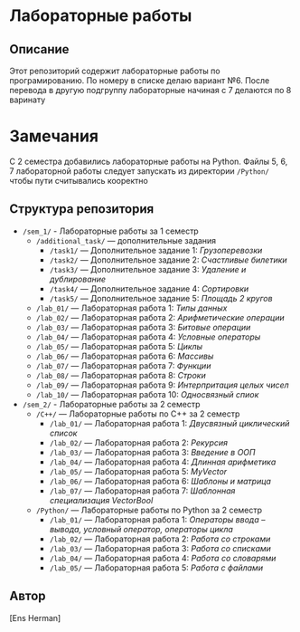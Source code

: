 # Лабораторные работы

## Описание
Этот репозиторий содержит лабораторные работы по програмированию. По номеру в списке делаю вариант №6. После перевода в другую подгруппу лабораторные начиная с 7 делаются по 8 варинату

# Замечания
С 2 семестра добавились лабораторные работы на Python. Файлы 5, 6, 7 лабораторной работы следует запускать из директории `/Python/` чтобы пути считывались кооректно

## Структура репозитория

- `/sem_1/` - Лабораторные работы за 1 семестр
    - `/additional_task/` — дополнительные задания
        - `/task1/` — Дополнительное задание 1: *Грузоперевозки*
        - `/task2/` — Дополнительное задание 2: *Счастливые билетики*
        - `/task3/` — Дополнительное задание 3: *Удаление и дублирование*
        - `/task4/` — Дополнительное задание 4: *Сортировки*
        - `/task5/` — Дополнительное задание 5: *Площадь 2 кругов*
    - `/lab_01/` — Лабораторная работа 1: *Типы данных*
    - `/lab_02/` — Лабораторная работа 2: *Арифметические операции*
    - `/lab_03/` — Лабораторная работа 3: *Битовые операции*
    - `/lab_04/` — Лабораторная работа 4: *Условные операторы*
    - `/lab_05/` — Лабораторная работа 5: *Циклы*
    - `/lab_06/` — Лабораторная работа 6: *Массивы*
    - `/lab_07/` — Лабораторная работа 7: *Функции*
    - `/lab_08/` — Лабораторная работа 8: *Строки*
    - `/lab_09/` — Лабораторная работа 9: *Интерпритация целых чисел*
    - `/lab_10/` — Лабораторная работа 10: *Односвязный спиок*
- `/sem_2/` - Лабораторные работы за 2 семестр
    - `/C++/` — Лабораторные работы по C++ за 2 семестр
        - `/lab_01/` — Лабораторная работа 1: *Двусвязный циклический список*
        - `/lab_02/` — Лабораторная работа 2: *Рекурсия*
        - `/lab_03/` — Лабораторная работа 3: *Введение в ООП*
        - `/lab_04/` — Лабораторная работа 4: *Длинная арифметика*
        - `/lab_05/` — Лабораторная работа 5: *MyVector*
        - `/lab_06/` — Лабораторная работа 6: *Шаблоны и матрица*
        - `/lab_07/` — Лабораторная работа 7: *Шаблонная специализация VectorBool*
    - `/Python/` — Лабораторные работы по Python за 2 семестр
        - `/lab_01/` — Лабораторная работа 1: *Операторы ввода –вывода, условный оператор, операторы цикла*
        - `/lab_02/` — Лабораторная работа 2: *Работа со строками*
        - `/lab_03/` — Лабораторная работа 3: *Работа со списками*
        - `/lab_04/` — Лабораторная работа 4: *Работа со словарями*
        - `/lab_05/` — Лабораторная работа 5: *Работа с файлами*
  
## Автор
[Ens Herman]
